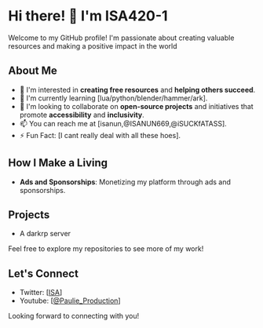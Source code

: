 # Hi there! 👋 I'm ISA420-1

Welcome to my GitHub profile! I'm passionate about creating valuable resources and making a positive impact in the world

## About Me
- 👀 I'm interested in **creating free resources** and **helping others succeed**.
- 🌱 I'm currently learning [lua/python/blender/hammer/ark].
- 💞️ I'm looking to collaborate on **open-source projects** and initiatives that promote **accessibility** and **inclusivity**.
- 📫 You can reach me at [isanun,@ISANUN669,@iSUCKfATASS].
- ⚡ Fun Fact: [I cant really deal with all these hoes].

## How I Make a Living
- **Ads and Sponsorships**: Monetizing my platform through ads and sponsorships.

## Projects
- A darkrp server


Feel free to explore my repositories to see more of my work!

## Let's Connect
- Twitter: [[ISA](https://twitter.com/ISANUN669)]
- Youtube: [[@Paulie_Production](https://www.youtube.com/channel/UC8RmN09vgGJUnlhNYo1Kgpg)]

Looking forward to connecting with you!
